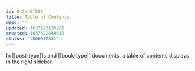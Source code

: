 ```yaml
---
id: 042ab6f503
title: Table of Contents
desc: ''
updated: 1637623126261
created: 1637622840610
status: "\U0001F331"
---
```


In [[post-type]]s and [[book-type]] documents, a table of contents displays in the right sidebar.
